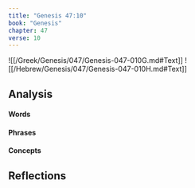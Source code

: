 ```yaml
---
title: "Genesis 47:10"
book: "Genesis"
chapter: 47
verse: 10
---
```

![[/Greek/Genesis/047/Genesis-047-010G.md#Text]]
![[/Hebrew/Genesis/047/Genesis-047-010H.md#Text]]

## Analysis

#### Words

#### Phrases

#### Concepts

## Reflections
